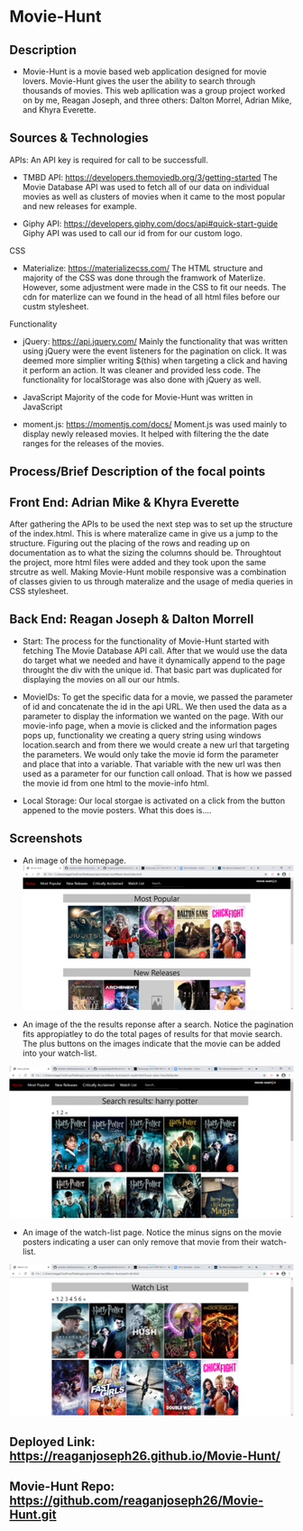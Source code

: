 # Movie-Hunt
## Description 
- Movie-Hunt is a movie based web application designed for movie lovers. Movie-Hunt gives the user the ability to search through thousands of movies. This web apllication was a group project worked on by me, Reagan Joseph, and three others: Dalton Morrel, Adrian Mike, and Khyra Everette. 
## Sources & Technologies
 APIs: An API key is required for call to be successfull. 
- TMBD API: https://developers.themoviedb.org/3/getting-started
The Movie Database API was used to fetch all of our data on individual movies as well as clusters of movies when it came to the most popular and new releases for example. 

- Giphy API: https://developers.giphy.com/docs/api#quick-start-guide
Giphy API was used to call our id from for our custom logo. 

 CSS
- Materialize: https://materializecss.com/
The HTML structure and majority of the CSS was done through the framwork of Materlize. However, some adjustment were made in the CSS to fit our needs. The cdn for materlize can we found in the head of all html files before our custm stylesheet. 

Functionality
- jQuery: https://api.jquery.com/
Mainly the functionality that was written using jQuery were the event listeners for the pagination on click. It was deemed more simplier writing $(this) when targeting a click and having it perform an action. It was cleaner and provided less code. The functionality for localStorage was also done with jQuery as well. 

- JavaScript
Majority of the code for Movie-Hunt was written in JavaScript

- moment.js: https://momentjs.com/docs/
Moment.js was used mainly to display newly released movies. It helped with filtering the the date ranges for the releases of the movies. 



## Process/Brief Description of the focal points

## Front End: Adrian Mike & Khyra Everette
After gathering the APIs to be used the next step was to set up the structure of the index.html. This is where materalize came in give us a jump to the structure. Figuring out the placing of the rows and reading up on documentation as to what the sizing the columns should be. Throughtout the project, more html files were added and they took upon the same strcutre as well. Making Movie-Hunt mobile responsive was a combination of classes givien to us through materalize and the usage of media queries in CSS stylesheet. 

## Back End: Reagan Joseph & Dalton Morrell

- Start: The process for the functionality of Movie-Hunt started with fetching The Movie Database API call. After that we would use the data do target what we needed and have it dynamically append to the page throught the div with the unique id. That basic part was duplicated for displaying the movies on all our our htmls. 

- MovieIDs: To get the specific data for a movie, we passed the parameter of id and concatenate the id in the api URL. We then used the data as a parameter to display the information we wanted on the page. With our movie-info page, when a movie is clicked and the information pages pops up, functionality we creating a query string using windows location.search and from there we would create a new url that targeting the parameters. We would only take the movie id form the parameter and place that into a variable. That variable with the new url was then used as a parameter for our function call onload. That is how we passed the movie id from one html to the movie-info html. 

- Local Storage: Our local storgae is activated on a click from the button appened to the movie posters. What this does is.... 


## Screenshots

- An image of the homepage. 
![Image](/assets/images/Screenshot-home.jpg)

- An image of the the results reponse after a search. Notice the pagination fits appropiatley to do the total pages of results for that movie search. The plus buttons on the images indicate that the movie can be added into your watch-list. 

![Image](/assets/images/Screenshot-searches.jpg)

- An image of the watch-list page. Notice the minus signs on the movie posters indicating a user can only remove that movie from their watch-list. 

![Image](/assets/images/Screenshot-watchlist.jpg)


## Deployed Link: https://reaganjoseph26.github.io/Movie-Hunt/ 
## Movie-Hunt Repo: https://github.com/reaganjoseph26/Movie-Hunt.git





